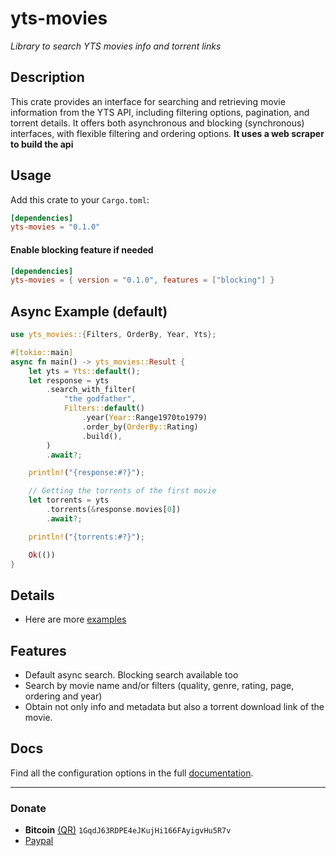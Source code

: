 # yts-movies
*Library to search YTS movies info and torrent links*

## Description
This crate provides an interface for searching and retrieving movie information from the YTS API, including filtering options, pagination, and torrent details.
It offers both asynchronous and blocking (synchronous) interfaces, with flexible filtering and ordering options. 
**It uses a web scraper to build the api** 

## Usage
Add this crate to your `Cargo.toml`:

```toml
[dependencies]
yts-movies = "0.1.0"
```

#### Enable blocking feature if needed

```toml
[dependencies]
yts-movies = { version = "0.1.0", features = ["blocking"] }
```

## Async Example (default)

```rust
use yts_movies::{Filters, OrderBy, Year, Yts};

#[tokio::main]
async fn main() -> yts_movies::Result {
    let yts = Yts::default();
    let response = yts
        .search_with_filter(
            "the godfather",
            Filters::default()
                .year(Year::Range1970to1979)
                .order_by(OrderBy::Rating)
                .build(),
        )
        .await?;

    println!("{response:#?}");

    // Getting the torrents of the first movie
    let torrents = yts
        .torrents(&response.movies[0])
        .await?;

    println!("{torrents:#?}");

    Ok(())
}
```

## Details
- Here are more [examples](https://github.com/javiorfo/yts-movies/tree/master/examples)

## Features
- Default async search. Blocking search available too
- Search by movie name and/or filters (quality, genre, rating, page, ordering and year)
- Obtain not only info and metadata but also a torrent download link of the movie.

## Docs
Find all the configuration options in the full [documentation](https://docs.rs/yts-movies/0.1.0/yts-movies/).

---

### Donate
- **Bitcoin** [(QR)](https://raw.githubusercontent.com/javiorfo/img/master/crypto/bitcoin.png)  `1GqdJ63RDPE4eJKujHi166FAyigvHu5R7v`
- [Paypal](https://www.paypal.com/donate/?hosted_button_id=FA7SGLSCT2H8G)
